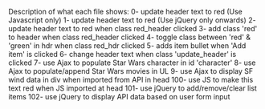 Description of what each file shows:
0- update header text to red (Use Javascript only)
1- update header text to red (Use jQuery only onwards)
2- update header text to red when class red_header clicked
3- add class 'red' to header when class red_header clicked
4- toggle class between 'red' & 'green' in hdr when class red_hdr clicked
5- adds item bullet when 'Add item' is clicked
6- change header text when class 'update_header' is clicked
7- use Ajax to populate Star Wars character in id 'character'
8- use Ajax to populate/append Star Wars movies in UL
9- use Ajax to display SF wind data in div when imported from API in head
100- use JS to make this text red when JS imported at head
101- use jQuery to add/remove/clear list items
102- use jQuery to display API data based on user form input
